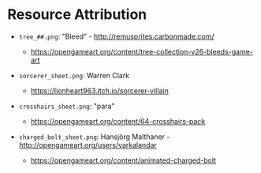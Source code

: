 # Resource Attribution

* `tree_##.png`: "Bleed" - http://remusprites.carbonmade.com/
  * https://opengameart.org/content/tree-collection-v26-bleeds-game-art

* `sorcerer_sheet.png`: Warren Clark
  * https://lionheart963.itch.io/sorcerer-villain

* `crosshairs_sheet.png`: "para"
  * https://opengameart.org/content/64-crosshairs-pack

* `charged_bolt_sheet.png`: Hansjörg Malthaner - http://opengameart.org/users/varkalandar
  * https://opengameart.org/content/animated-charged-bolt
